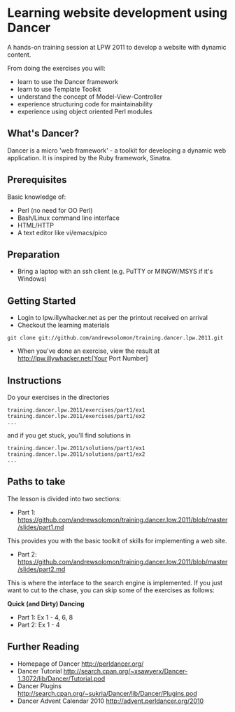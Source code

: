 Learning website development using Dancer
========================================

A hands-on training session at LPW 2011 to develop a website with dynamic content.

From doing the exercises you will:

 * learn to use the Dancer framework
 * learn to use Template Toolkit 
 * understand the concept of Model-View-Controller
 * experience structuring code for maintainability
 * experience using object oriented Perl modules


What's Dancer?
--------------

Dancer is a micro 'web framework' - a toolkit for developing a dynamic web application.  It is inspired by the Ruby framework, Sinatra.

Prerequisites
-------------
Basic knowledge of:

* Perl (no need for OO Perl)
* Bash/Linux command line interface
* HTML/HTTP 
* A text editor like vi/emacs/pico

Preparation
-----------

* Bring a laptop with an ssh client (e.g. PuTTY or MINGW/MSYS if it's Windows)

Getting Started
---------------
* Login to lpw.illywhacker.net as per the printout received on arrival
* Checkout the learning materials

```
git clone git://github.com/andrewsolomon/training.dancer.lpw.2011.git
```

* When you've done an exercise, view the result at http://lpw.illywhacker.net:[Your Port Number]


Instructions
------------
Do your exercises in the directories

```
training.dancer.lpw.2011/exercises/part1/ex1 
training.dancer.lpw.2011/exercises/part1/ex2
...
```
and if you get stuck, you'll find solutions in 

```
training.dancer.lpw.2011/solutions/part1/ex1 
training.dancer.lpw.2011/solutions/part1/ex2
...
```

Paths to take
-------------
The lesson is divided into two sections:

* Part 1: https://github.com/andrewsolomon/training.dancer.lpw.2011/blob/master/slides/part1.md

This provides you with the basic toolkit of skills for implementing a web site. 

* Part 2: https://github.com/andrewsolomon/training.dancer.lpw.2011/blob/master/slides/part2.md

This is where the interface to the search engine is implemented. If you just want to cut to the chase, you can skip some of the exercises as follows:

<b>Quick (and Dirty) Dancing</b>

- Part 1: Ex 1 - 4, 6, 8
- Part 2: Ex 1 - 4

Further Reading
----------------
* Homepage of Dancer http://perldancer.org/
* Dancer Tutorial http://search.cpan.org/~xsawyerx/Dancer-1.3072/lib/Dancer/Tutorial.pod
* Dancer Plugins http://search.cpan.org/~sukria/Dancer/lib/Dancer/Plugins.pod
* Dancer Advent Calendar 2010 http://advent.perldancer.org/2010
